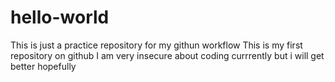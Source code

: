 # hello-world
This is just a practice repository for my githun workflow
This is my first repository on github I am very insecure about coding currrently but i will get better hopefully

